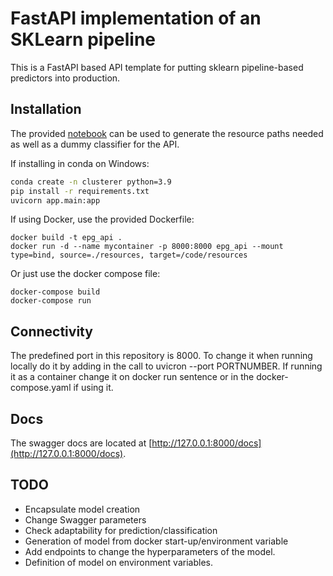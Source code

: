 # FastAPI implementation of an SKLearn pipeline

This is a FastAPI based API template for putting sklearn pipeline-based predictors into production.

## Installation

The provided [notebook](analysis/generate_model.ipynb) can be used to generate the resource paths needed as well as a dummy classifier for the API.

If installing in conda on Windows:

```bash
conda create -n clusterer python=3.9
pip install -r requirements.txt
uvicorn app.main:app
```

If using Docker, use the provided Dockerfile:

```
docker build -t epg_api . 
docker run -d --name mycontainer -p 8000:8000 epg_api --mount type=bind, source=./resources, target=/code/resources

```

Or just use the docker compose file:

```
docker-compose build 
docker-compose run

```
## Connectivity

The predefined port in this repository is 8000. To change it when running locally do it by adding in the call to uvicron --port PORTNUMBER. If running it as a container change it on docker run sentence or in the docker-compose.yaml if using it.

## Docs

The swagger docs are located at [http://127.0.0.1:8000/docs](http://127.0.0.1:8000/docs).

## TODO

 * Encapsulate model creation
 * Change Swagger parameters
 * Check adaptability for prediction/classification
 * Generation of model from docker start-up/environment variable
 * Add endpoints to change the hyperparameters of the model.
 * Definition of model on environment variables.